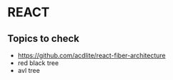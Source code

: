 # REACT

## Topics to check

- <https://github.com/acdlite/react-fiber-architecture>
- red black tree
- avl tree
